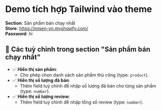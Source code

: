 # Demo tích hợp Tailwind vào theme

**Section**: Sản phẩm bán chạy nhất  
**Store**: https://misen-vn.myshopify.com/  
**Password**: hi
## 🔧 Các tuỳ chỉnh trong section "Sản phẩm bán chạy nhất"

- ✅ **Hiển thị sản phẩm**: 
  - Cho phép chọn danh sách sản phẩm thủ công (type: `product`).
- ✅ **Hiển thị số lượng đã bán**: 
  - Thêm field tuỳ chỉnh để nhập số lượng đã bán cho từng sản phẩm (type: `number`).
- ✅ **Hiển thị số lượng review**: 
  - Thêm field tuỳ chỉnh để nhập tổng số review (type: `number`).
